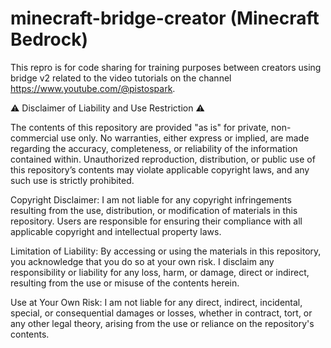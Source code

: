 # minecraft-bridge-creator (Minecraft Bedrock)
This repro is for code sharing for training purposes between creators using bridge v2 related to the video tutorials on the channel https://www.youtube.com/@pistospark.

⚠ Disclaimer of Liability and Use Restriction ⚠

The contents of this repository are provided "as is" for private, non-commercial use only. No warranties, either express or implied, are made regarding the accuracy, 
completeness, or reliability of the information contained within. Unauthorized reproduction, distribution, or public use of this repository’s contents may violate 
applicable copyright laws, and any such use is strictly prohibited.

Copyright Disclaimer: I am not liable for any copyright infringements resulting from the use, distribution, or modification of materials in this repository. 
Users are responsible for ensuring their compliance with all applicable copyright and intellectual property laws.

Limitation of Liability: By accessing or using the materials in this repository, you acknowledge that you do so at your own risk. 
I disclaim any responsibility or liability for any loss, harm, or damage, direct or indirect, resulting from the use or misuse of the contents herein.

Use at Your Own Risk: I am not liable for any direct, indirect, incidental, special, or consequential damages or losses, whether in contract, 
tort, or any other legal theory, arising from the use or reliance on the repository's contents.
